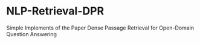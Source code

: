 # NLP-Retrieval-DPR
Simple Implements of the Paper Dense Passage Retrieval for Open-Domain Question Answering
